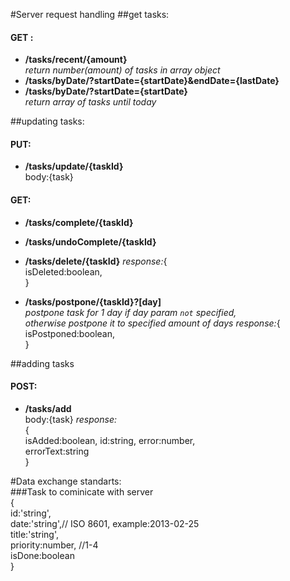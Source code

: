 #Server request handling
##get tasks:  
#### GET :   
* **/tasks/recent/{amount}**   
_return number(amount) of tasks in array object_  
* **/tasks/byDate/?startDate={startDate}&endDate={lastDate}**  
* **/tasks/byDate/?startDate={startDate}**  
_return array of tasks until today_
 
##updating tasks:  
#### PUT:  
* **/tasks/update/{taskId}**  
  body:{task} 
   
#### GET:
* **/tasks/complete/{taskId}** 

* **/tasks/undoComplete/{taskId}** 

* **/tasks/delete/{taskId}** 
 _response:_{   
 isDeleted:boolean,     
} 
* **/tasks/postpone/{taskId}?[day]**  
_postpone task for 1 day if day param `not` specified,  
otherwise postpone it to specified amount of days_
_response:_{   
 isPostponed:boolean,     
} 

##adding tasks   
#### POST:
 * **/tasks/add**  
 body:{task}
 _response:_   
{  
 isAdded:boolean, 
 id:string, 
 error:number,    
 errorText:string    
}  
 
#Data exchange standarts:  
###Task to cominicate with server   
{  
  id:'string',  
  date:'string',// ISO 8601, example:2013-02-25   
  title:'string',  
  priority:number, //1-4  
  isDone:boolean    
}  
